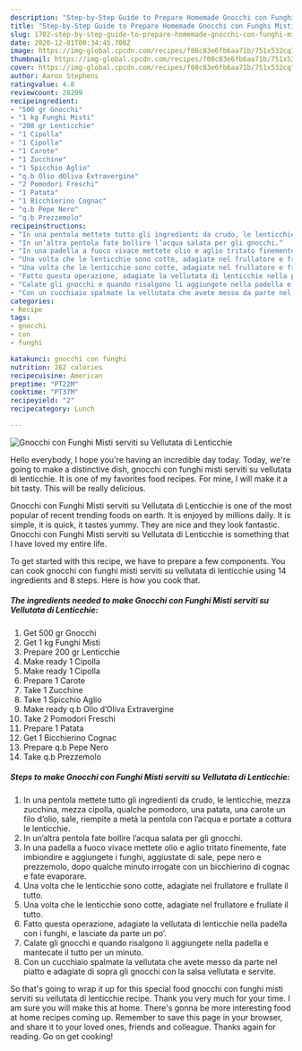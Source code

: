 ```yaml
---
description: "Step-by-Step Guide to Prepare Homemade Gnocchi con Funghi Misti serviti su Vellutata di Lenticchie"
title: "Step-by-Step Guide to Prepare Homemade Gnocchi con Funghi Misti serviti su Vellutata di Lenticchie"
slug: 1702-step-by-step-guide-to-prepare-homemade-gnocchi-con-funghi-misti-serviti-su-vellutata-di-lenticchie
date: 2020-12-01T00:34:45.700Z
image: https://img-global.cpcdn.com/recipes/f08c83e6fb6aa71b/751x532cq70/gnocchi-con-funghi-misti-serviti-su-vellutata-di-lenticchie-recipe-main-photo.jpg
thumbnail: https://img-global.cpcdn.com/recipes/f08c83e6fb6aa71b/751x532cq70/gnocchi-con-funghi-misti-serviti-su-vellutata-di-lenticchie-recipe-main-photo.jpg
cover: https://img-global.cpcdn.com/recipes/f08c83e6fb6aa71b/751x532cq70/gnocchi-con-funghi-misti-serviti-su-vellutata-di-lenticchie-recipe-main-photo.jpg
author: Aaron Stephens
ratingvalue: 4.8
reviewcount: 28299
recipeingredient:
- "500 gr Gnocchi"
- "1 kg Funghi Misti"
- "200 gr Lenticchie"
- "1 Cipolla"
- "1 Cipolla"
- "1 Carote"
- "1 Zucchine"
- "1 Spicchio Aglio"
- "q.b Olio dOliva Extravergine"
- "2 Pomodori Freschi"
- "1 Patata"
- "1 Bicchierino Cognac"
- "q.b Pepe Nero"
- "q.b Prezzemolo"
recipeinstructions:
- "In una pentola mettete tutto gli ingredienti da crudo, le lenticchie, mezza zucchina, mezza cipolla, qualche pomodoro, una patata, una carote un filo d’olio, sale, riempite a metà la pentola con l’acqua e portate a cottura le lenticchie."
- "In un’altra pentola fate bollire l’acqua salata per gli gnocchi."
- "In una padella a fuoco vivace mettete olio e aglio tritato finemente, fate imbiondire e aggiungete i funghi, aggiustate di sale, pepe nero e prezzemolo, dopo qualche minuto irrogate con un bicchierino di cognac e fate evaporare."
- "Una volta che le lenticchie sono cotte, adagiate nel frullatore e frullate il tutto."
- "Una volta che le lenticchie sono cotte, adagiate nel frullatore e frullate il tutto."
- "Fatto questa operazione, adagiate la vellutata di lenticchie nella padella con i funghi, e lasciate da parte un po’."
- "Calate gli gnocchi e quando risalgono li aggiungete nella padella e mantecate il tutto per un minuto."
- "Con un cucchiaio spalmate la vellutata che avete messo da parte nel piatto e adagiate di sopra gli gnocchi con la salsa vellutata e servite."
categories:
- Recipe
tags:
- gnocchi
- con
- funghi

katakunci: gnocchi con funghi 
nutrition: 262 calories
recipecuisine: American
preptime: "PT22M"
cooktime: "PT37M"
recipeyield: "2"
recipecategory: Lunch

---
```



![Gnocchi con Funghi Misti serviti su Vellutata di Lenticchie](https://img-global.cpcdn.com/recipes/f08c83e6fb6aa71b/751x532cq70/gnocchi-con-funghi-misti-serviti-su-vellutata-di-lenticchie-recipe-main-photo.jpg)

Hello everybody, I hope you're having an incredible day today. Today, we're going to make a distinctive dish, gnocchi con funghi misti serviti su vellutata di lenticchie. It is one of my favorites food recipes. For mine, I will make it a bit tasty. This will be really delicious.



Gnocchi con Funghi Misti serviti su Vellutata di Lenticchie is one of the most popular of recent trending foods on earth. It is enjoyed by millions daily. It is simple, it is quick, it tastes yummy. They are nice and they look fantastic. Gnocchi con Funghi Misti serviti su Vellutata di Lenticchie is something that I have loved my entire life.


To get started with this recipe, we have to prepare a few components. You can cook gnocchi con funghi misti serviti su vellutata di lenticchie using 14 ingredients and 8 steps. Here is how you cook that.

<!--inarticleads1-->

##### The ingredients needed to make Gnocchi con Funghi Misti serviti su Vellutata di Lenticchie:

1. Get 500 gr Gnocchi
1. Get 1 kg Funghi Misti
1. Prepare 200 gr Lenticchie
1. Make ready 1 Cipolla
1. Make ready 1 Cipolla
1. Prepare 1 Carote
1. Take 1 Zucchine
1. Take 1 Spicchio Aglio
1. Make ready q.b Olio d’Oliva Extravergine
1. Take 2 Pomodori Freschi
1. Prepare 1 Patata
1. Get 1 Bicchierino Cognac
1. Prepare q.b Pepe Nero
1. Take q.b Prezzemolo




<!--inarticleads2-->

##### Steps to make Gnocchi con Funghi Misti serviti su Vellutata di Lenticchie:

1. In una pentola mettete tutto gli ingredienti da crudo, le lenticchie, mezza zucchina, mezza cipolla, qualche pomodoro, una patata, una carote un filo d’olio, sale, riempite a metà la pentola con l’acqua e portate a cottura le lenticchie.
1. In un’altra pentola fate bollire l’acqua salata per gli gnocchi.
1. In una padella a fuoco vivace mettete olio e aglio tritato finemente, fate imbiondire e aggiungete i funghi, aggiustate di sale, pepe nero e prezzemolo, dopo qualche minuto irrogate con un bicchierino di cognac e fate evaporare.
1. Una volta che le lenticchie sono cotte, adagiate nel frullatore e frullate il tutto.
1. Una volta che le lenticchie sono cotte, adagiate nel frullatore e frullate il tutto.
1. Fatto questa operazione, adagiate la vellutata di lenticchie nella padella con i funghi, e lasciate da parte un po’.
1. Calate gli gnocchi e quando risalgono li aggiungete nella padella e mantecate il tutto per un minuto.
1. Con un cucchiaio spalmate la vellutata che avete messo da parte nel piatto e adagiate di sopra gli gnocchi con la salsa vellutata e servite.




So that's going to wrap it up for this special food gnocchi con funghi misti serviti su vellutata di lenticchie recipe. Thank you very much for your time. I am sure you will make this at home. There's gonna be more interesting food at home recipes coming up. Remember to save this page in your browser, and share it to your loved ones, friends and colleague. Thanks again for reading. Go on get cooking!
